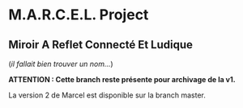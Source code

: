 # M.A.R.C.E.L. Project
## Miroir A Reflet Connecté Et Ludique

(*il fallait bien trouver un nom...*)

__ATTENTION : Cette branch reste présente pour archivage de la v1.__

La version 2 de Marcel est disponible sur la branch master.
